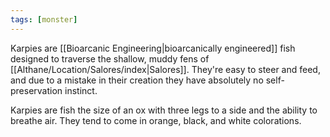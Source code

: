 ```yaml
---
tags: [monster]
---
```


Karpies are [[Bioarcanic Engineering|bioarcanically engineered]] fish designed to traverse the shallow, muddy fens of [[Althane/Location/Salores/index|Salores]]. They're easy to steer and feed, and due to a mistake in their creation they have absolutely no self-preservation instinct.

Karpies are fish the size of an ox with three legs to a side and the ability to breathe air. They tend to come in orange, black, and white colorations.
